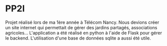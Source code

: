 # PP2I
Projet réalisé lors de ma 1ère année à Télécom Nancy. Nous devions créer un site internet qui permettait de gérer des jardins partagés, associations agricoles... L'application a été réalisé en python à l'aide de Flask pour gérer le backend. L'utilisation d'une base de données sqlite a aussi été utile.
